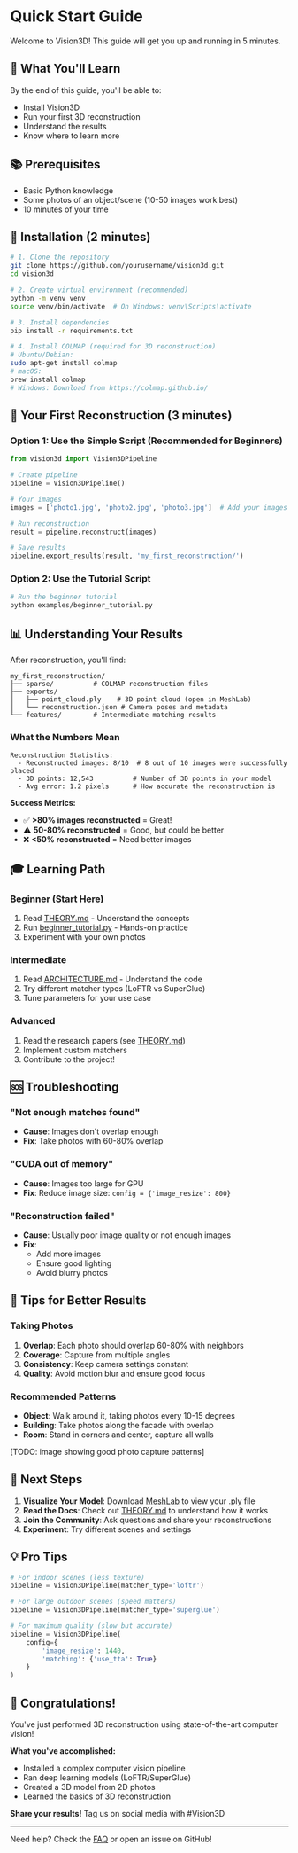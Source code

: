 # Quick Start Guide

Welcome to Vision3D! This guide will get you up and running in 5 minutes.

## 🎯 What You'll Learn

By the end of this guide, you'll be able to:
- Install Vision3D
- Run your first 3D reconstruction
- Understand the results
- Know where to learn more

## 📚 Prerequisites

- Basic Python knowledge
- Some photos of an object/scene (10-50 images work best)
- 10 minutes of your time

## 🚀 Installation (2 minutes)

```bash
# 1. Clone the repository
git clone https://github.com/yourusername/vision3d.git
cd vision3d

# 2. Create virtual environment (recommended)
python -m venv venv
source venv/bin/activate  # On Windows: venv\Scripts\activate

# 3. Install dependencies
pip install -r requirements.txt

# 4. Install COLMAP (required for 3D reconstruction)
# Ubuntu/Debian:
sudo apt-get install colmap
# macOS:
brew install colmap
# Windows: Download from https://colmap.github.io/
```

## 🏃 Your First Reconstruction (3 minutes)

### Option 1: Use the Simple Script (Recommended for Beginners)

```python
from vision3d import Vision3DPipeline

# Create pipeline
pipeline = Vision3DPipeline()

# Your images
images = ['photo1.jpg', 'photo2.jpg', 'photo3.jpg']  # Add your images

# Run reconstruction
result = pipeline.reconstruct(images)

# Save results
pipeline.export_results(result, 'my_first_reconstruction/')
```

### Option 2: Use the Tutorial Script

```bash
# Run the beginner tutorial
python examples/beginner_tutorial.py
```

## 📊 Understanding Your Results

After reconstruction, you'll find:

```
my_first_reconstruction/
├── sparse/          # COLMAP reconstruction files
├── exports/
│   ├── point_cloud.ply    # 3D point cloud (open in MeshLab)
│   └── reconstruction.json # Camera poses and metadata
└── features/        # Intermediate matching results
```

### What the Numbers Mean

```
Reconstruction Statistics:
  - Reconstructed images: 8/10  # 8 out of 10 images were successfully placed
  - 3D points: 12,543          # Number of 3D points in your model
  - Avg error: 1.2 pixels      # How accurate the reconstruction is
```

**Success Metrics:**
- ✅ **>80% images reconstructed** = Great!
- ⚠️ **50-80% reconstructed** = Good, but could be better
- ❌ **<50% reconstructed** = Need better images

## 🎓 Learning Path

### Beginner (Start Here)
1. Read [THEORY.md](THEORY.md) - Understand the concepts
2. Run [beginner_tutorial.py](examples/beginner_tutorial.py) - Hands-on practice
3. Experiment with your own photos

### Intermediate
1. Read [ARCHITECTURE.md](docs/ARCHITECTURE.md) - Understand the code
2. Try different matcher types (LoFTR vs SuperGlue)
3. Tune parameters for your use case

### Advanced
1. Read the research papers (see [THEORY.md](THEORY.md#further-reading))
2. Implement custom matchers
3. Contribute to the project!

## 🆘 Troubleshooting

### "Not enough matches found"
- **Cause**: Images don't overlap enough
- **Fix**: Take photos with 60-80% overlap

### "CUDA out of memory"
- **Cause**: Images too large for GPU
- **Fix**: Reduce image size: `config = {'image_resize': 800}`

### "Reconstruction failed"
- **Cause**: Usually poor image quality or not enough images
- **Fix**: 
  - Add more images
  - Ensure good lighting
  - Avoid blurry photos

## 📸 Tips for Better Results

### Taking Photos
1. **Overlap**: Each photo should overlap 60-80% with neighbors
2. **Coverage**: Capture from multiple angles
3. **Consistency**: Keep camera settings constant
4. **Quality**: Avoid motion blur and ensure good focus

### Recommended Patterns
- **Object**: Walk around it, taking photos every 10-15 degrees
- **Building**: Take photos along the facade with overlap
- **Room**: Stand in corners and center, capture all walls

[TODO: image showing good photo capture patterns]

## 🚀 Next Steps

1. **Visualize Your Model**: Download [MeshLab](https://www.meshlab.net/) to view your .ply file
2. **Read the Docs**: Check out [THEORY.md](THEORY.md) to understand how it works
3. **Join the Community**: Ask questions and share your reconstructions
4. **Experiment**: Try different scenes and settings

## 💡 Pro Tips

```python
# For indoor scenes (less texture)
pipeline = Vision3DPipeline(matcher_type='loftr')

# For large outdoor scenes (speed matters)
pipeline = Vision3DPipeline(matcher_type='superglue')

# For maximum quality (slow but accurate)
pipeline = Vision3DPipeline(
    config={
        'image_resize': 1440,
        'matching': {'use_tta': True}
    }
)
```

## 🎉 Congratulations!

You've just performed 3D reconstruction using state-of-the-art computer vision! 

**What you've accomplished:**
- Installed a complex computer vision pipeline
- Ran deep learning models (LoFTR/SuperGlue)
- Created a 3D model from 2D photos
- Learned the basics of 3D reconstruction

**Share your results!** Tag us on social media with #Vision3D

---

Need help? Check the [FAQ](docs/FAQ.md) or open an issue on GitHub!